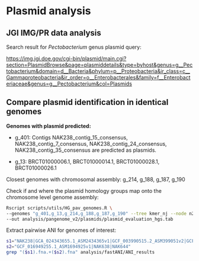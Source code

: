 # Plasmid analysis

## JGI IMG/PR data analysis

Search result for *Pectobacterium* genus plasmid query:

https://img.jgi.doe.gov/cgi-bin/plasmid/main.cgi?section=PlasmidBrowse&page=plasmiddetails&type=byhost&genus=g__Pectobacterium&domain=d__Bacteria&phylum=p__Proteobacteria&ir_class=c__Gammaproteobacteria&ir_order=o__Enterobacterales&family=f__Enterobacteriaceae&genus=g__Pectobacterium&col=Plasmids

## Compare plasmid identification in identical genomes

**Genomes with plasmid predicted:**

- g_401: Contigs NAK238_contig_15_consensus, NAK238_contig_7_consensus,
NAK238_contig_24_consensus, NAK238_contig_35_consensus are predicted as plasmids.

- g_13: BRCT01000006.1, BRCT01000014.1, BRCT01000028.1, BRCT01000026.1

Closest genomes with chromosomal assembly: g_214, g_188, g_187, g_190

Check if and where the plasmid homology groups map onto the chromosome level
genome assembly:

```bash
Rscript scripts/utils/HG_pav_genomes.R \
--genomes "g_401,g_13,g_214,g_188,g_187,g_190" --tree kmer_nj --node n25 \
--out analysis/pangenome_v2/plasmids/plasmid_evaluation_hgs.tab
```

Extract pairwise ANI for genomes of interest:

```bash
s1="NAK238|GCA_024343655.1_ASM2434365v1|GCF_003990515.2_ASM399051v2|GCF_016944595.1_ASM1694459v1"
s2="GCF_016949255.1_ASM1694925v1|NAK638|NAK644"
grep "($s1).fna.+($s2).fna" analysis/fastANI/ANI_results
```
